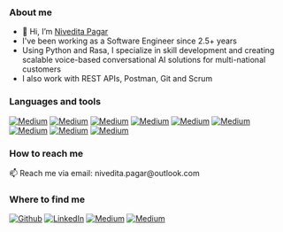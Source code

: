 <h3>About me</h3>

- 👋 Hi, I’m [Nivedita Pagar](www.linkedin.com/in/nivedita-pagar)
- I've been working as a Software Engineer since 2.5+ years
- Using Python and Rasa, I specialize in skill development and creating scalable voice-based conversational AI solutions for multi-national customers
- I also work with REST APIs, Postman, Git and Scrum

<h3>Languages and tools</h3>
<a href="https://img.shields.io/badge/python-3670A0?style=for-the-badge&logo=python&logoColor=ffdd54" target="_blank"><img alt="Medium" src="https://img.shields.io/badge/python-3670A0?style=for-the-badge&logo=python&logoColor=ffdd54" /></a> <a href="https://img.shields.io/badge/Rasa-5A17EE.svg?style=for-the-badge&logo=Rasa&logoColor=white" target="_blank"><img alt="Medium" src="https://img.shields.io/badge/Rasa-5A17EE.svg?style=for-the-badge&logo=Rasa&logoColor=white" /></a> <a href="https://img.shields.io/badge/Postman-FF6C37.svg?style=for-the-badge&logo=Postman&logoColor=white" target="_blank"><img alt="Medium" src="https://img.shields.io/badge/Postman-FF6C37.svg?style=for-the-badge&logo=Postman&logoColor=white" /></a> <a href="https://img.shields.io/badge/Git-F05032.svg?style=for-the-badge&logo=Git&logoColor=white" target="_blank"><img alt="Medium" src="https://img.shields.io/badge/Git-F05032.svg?style=for-the-badge&logo=Git&logoColor=white" /></a> <a href="https://img.shields.io/badge/GitHub-181717.svg?style=for-the-badge&logo=GitHub&logoColor=white" target="_blank"><img alt="Medium" src="https://img.shields.io/badge/GitHub-181717.svg?style=for-the-badge&logo=GitHub&logoColor=white" /></a> <a href="https://img.shields.io/badge/GitLab-FC6D26.svg?style=for-the-badge&logo=GitLab&logoColor=white" target="_blank"><img alt="Medium" src="https://img.shields.io/badge/GitLab-FC6D26.svg?style=for-the-badge&logo=GitLab&logoColor=white" /></a> <a href="https://img.shields.io/badge/Jira-0052CC.svg?style=for-the-badge&logo=Jira&logoColor=white" target="_blank"><img alt="Medium" src="https://img.shields.io/badge/Jira-0052CC.svg?style=for-the-badge&logo=Jira&logoColor=white" /></a> <a href="https://img.shields.io/badge/PyCharm-000000.svg?style=for-the-badge&logo=PyCharm&logoColor=white" target="_blank"><img alt="Medium" src="https://img.shields.io/badge/PyCharm-000000.svg?style=for-the-badge&logo=PyCharm&logoColor=white" /></a> <a href="https://img.shields.io/badge/Visual%20Studio%20Code-007ACC.svg?style=for-the-badge&logo=Visual-Studio-Code&logoColor=white" target="_blank"><img alt="Medium" src="https://img.shields.io/badge/Visual%20Studio%20Code-007ACC.svg?style=for-the-badge&logo=Visual-Studio-Code&logoColor=white" /></a>

<h3>How to reach me</h3>
📫 Reach me via email: nivedita.pagar@outlook.com

<h3>Where to find me</h3>
<p><a href="https://github.com/niveditapagar" target="_blank"><img alt="Github" src="https://img.shields.io/badge/GitHub-%2312100E.svg?&style=for-the-badge&logo=Github&logoColor=white" /></a> <a href="https://www.linkedin.com/in/nivedita-pagar/" target="_blank"><img alt="LinkedIn" src="https://img.shields.io/badge/linkedin-%230077B5.svg?&style=for-the-badge&logo=linkedin&logoColor=white" /></a> <a href="https://www.xing.com/profile/Nivedita_Pagar/cv" target="_blank"><img alt="Medium" src="https://img.shields.io/badge/xing-%23006567.svg?style=for-the-badge&logo=xing&logoColor=white" /></a> <a href="https://www.instagram.com/nivedi.pagar/" target="_blank"><img alt="Medium" src="https://img.shields.io/badge/Instagram-E4405F.svg?style=for-the-badge&logo=Instagram&logoColor=white" /></a>
</p>
